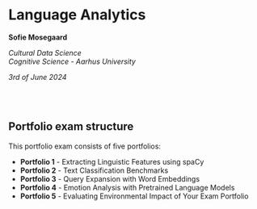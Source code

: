 # Language Analytics

**Sofie Mosegaard**

*Cultural Data Science*  
*Cognitive Science - Aarhus University*

*3rd of June 2024*

<br>
<br>

## Portfolio exam structure

This portfolio exam consists of five portfolios: 

- **Portfolio 1** - Extracting Linguistic Features using spaCy
- **Portfolio 2** - Text Classification Benchmarks
- **Portfolio 3** - Query Expansion with Word Embeddings
- **Portfolio 4** - Emotion Analysis with Pretrained Language Models
- **Portfolio 5** - Evaluating Environmental Impact of Your Exam Portfolio